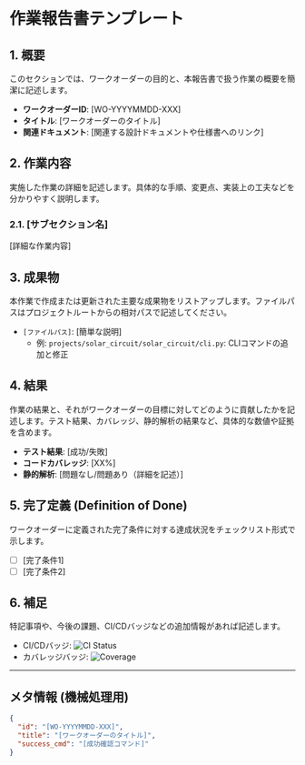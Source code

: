 # 作業報告書テンプレート

## 1. 概要

このセクションでは、ワークオーダーの目的と、本報告書で扱う作業の概要を簡潔に記述します。

- **ワークオーダーID**: [WO-YYYYMMDD-XXX]
- **タイトル**: [ワークオーダーのタイトル]
- **関連ドキュメント**: [関連する設計ドキュメントや仕様書へのリンク]

## 2. 作業内容

実施した作業の詳細を記述します。具体的な手順、変更点、実装上の工夫などを分かりやすく説明します。

### 2.1. [サブセクション名]

[詳細な作業内容]

## 3. 成果物

本作業で作成または更新された主要な成果物をリストアップします。ファイルパスはプロジェクトルートからの相対パスで記述してください。

- `[ファイルパス]`: [簡単な説明]
  - 例: `projects/solar_circuit/solar_circuit/cli.py`: CLIコマンドの追加と修正

## 4. 結果

作業の結果と、それがワークオーダーの目標に対してどのように貢献したかを記述します。テスト結果、カバレッジ、静的解析の結果など、具体的な数値や証拠を含めます。

- **テスト結果**: [成功/失敗]
- **コードカバレッジ**: [XX%]
- **静的解析**: [問題なし/問題あり（詳細を記述）]

## 5. 完了定義 (Definition of Done)

ワークオーダーに定義された完了条件に対する達成状況をチェックリスト形式で示します。

- [ ] [完了条件1]
- [ ] [完了条件2]

## 6. 補足

特記事項や、今後の課題、CI/CDバッジなどの追加情報があれば記述します。

- CI/CDバッジ: ![CI Status](https://example.com/ci-badge.svg)
- カバレッジバッジ: ![Coverage](https://example.com/coverage-badge.svg)

---

## メタ情報 (機械処理用)

```json
{
  "id": "[WO-YYYYMMDD-XXX]",
  "title": "[ワークオーダーのタイトル]",
  "success_cmd": "[成功確認コマンド]"
}
```
